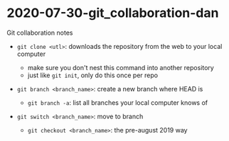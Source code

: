 # 2020-07-30-git_collaboration-dan
Git collaboration notes

- `git clone <utl>`: downloads the repository from the web to your local computer
    - make sure you don't nest this command into another repository
    - just like `git init`, only do this once per repo

- `git branch <branch_name>`: create a new branch where HEAD is
    - `git branch -a`: list all branches your local computer knows of
- `git switch <branch_name>`: move to branch
    - `git checkout <branch_name>`: the pre-august 2019 way
